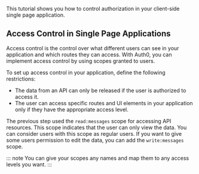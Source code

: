 This tutorial shows you how to control authorization in your client-side single page application.

## Access Control in Single Page Applications

Access control is the control over what different users can see in your application and which routes they can access.
With Auth0, you can implement access control by using scopes granted to users.

To set up access control in your application, define the following restrictions:
* The data from an API can only be released if the user is authorized to access it. 
* The user can access specific routes and UI elements in your application only if they have the appropriate access level.

The previous step used the `read:messages` scope for accessing API resources. This scope indicates that the user can only view the data. You can consider users with this scope as regular users. If you want to give some users permission to edit the data, you can add the `write:messages` scope. 

::: note
You can give your scopes any names and map them to any access levels you want. 
:::